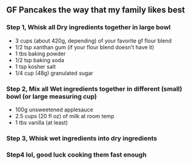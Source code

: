 ## GF Pancakes the way that my family likes best

### Step 1, Whisk all Dry ingredients together in large bowl
- 3 cups (about 420g, depending) of your favorite gf flour blend
- 1/2 tsp xanthan gum (if your flour blend doesn't have it)
- 1 tbs baking powder
- 1/2 tsp baking soda
- 1 tsp kosher salt
- 1/4 cup (48g) granulated sugar


### Step 2, Mix all Wet ingredients together in different (small) bowl (or large measuring cup)
- 100g unsweetened applesauce
- 2.5 cups (20 fl oz) of milk at room temp
- 1 tbs vanilla (at least)

### Step 3, Whisk wet ingredients into dry ingredients

### Step4 lol, good luck cooking them fast enough
